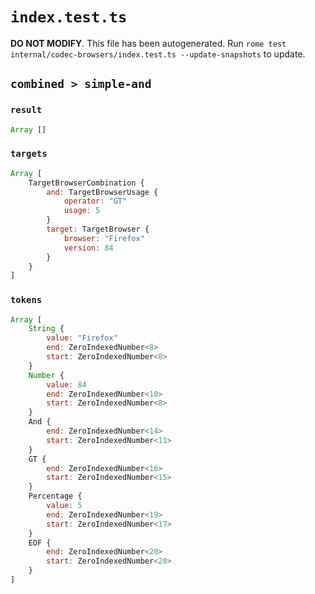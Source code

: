 # `index.test.ts`

**DO NOT MODIFY**. This file has been autogenerated. Run `rome test internal/codec-browsers/index.test.ts --update-snapshots` to update.

## `combined > simple-and`

### `result`

```javascript
Array []
```

### `targets`

```javascript
Array [
	TargetBrowserCombination {
		and: TargetBrowserUsage {
			operator: "GT"
			usage: 5
		}
		target: TargetBrowser {
			browser: "Firefox"
			version: 84
		}
	}
]
```

### `tokens`

```javascript
Array [
	String {
		value: "Firefox"
		end: ZeroIndexedNumber<8>
		start: ZeroIndexedNumber<0>
	}
	Number {
		value: 84
		end: ZeroIndexedNumber<10>
		start: ZeroIndexedNumber<8>
	}
	And {
		end: ZeroIndexedNumber<14>
		start: ZeroIndexedNumber<11>
	}
	GT {
		end: ZeroIndexedNumber<16>
		start: ZeroIndexedNumber<15>
	}
	Percentage {
		value: 5
		end: ZeroIndexedNumber<19>
		start: ZeroIndexedNumber<17>
	}
	EOF {
		end: ZeroIndexedNumber<20>
		start: ZeroIndexedNumber<20>
	}
]
```

